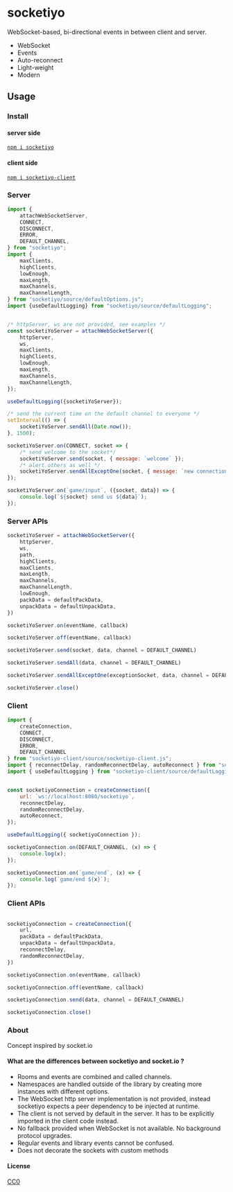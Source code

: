 # socketiyo

WebSocket-based, bi-directional events in between client and server.

 * WebSocket
 * Events
 * Auto-reconnect
 * Light-weight
 * Modern

## Usage

### Install

#### server side

[`npm i socketiyo`](https://www.npmjs.com/package/socketiyo)

#### client side

[`npm i socketiyo-client`](https://www.npmjs.com/package/socketiyo-client)

### Server


```js
import {
    attachWebSocketServer,
    CONNECT,
    DISCONNECT,
    ERROR,
    DEFAULT_CHANNEL,
} from "socketiyo";
import {
    maxClients,
    highClients,
    lowEnough,
    maxLength,
    maxChannels,
    maxChannelLength,
} from "socketiyo/source/defaultOptions.js";
import {useDefaultLogging} from "socketiyo/source/defaultLogging";


/* httpServer, ws are not provided, see examples */
const socketiYoServer = attachWebSocketServer({
    httpServer,
    ws,
    maxClients,
    highClients,
    lowEnough,
    maxLength,
    maxChannels,
    maxChannelLength,
});

useDefaultLogging({socketiYoServer});

/* send the current time on the default channel to everyone */
setInterval(() => {
    socketiYoServer.sendAll(Date.now());
}, 1500);

socketiYoServer.on(CONNECT, socket => {
    /* send welcome to the socket*/
    socketiYoServer.send(socket, { message: `welcome` });
    /* alert others as well */
    socketiYoServer.sendAllExceptOne(socket, { message: `new connection` });
});

socketiYoServer.on(`game/input`, ({socket, data}) => {
    console.log(`${socket} send us ${data}`);
});
```

### Server APIs

```js
socketiYoServer = attachWebSocketServer({
    httpServer,
    ws,
    path,
    highClients,
    maxClients,
    maxLength,
    maxChannels,
    maxChannelLength,
    lowEnough,
    packData = defaultPackData,
    unpackData = defaultUnpackData,
})
```

```js
socketiYoServer.on(eventName, callback)
```

```js
socketiYoServer.off(eventName, callback)
```

```js
socketiYoServer.send(socket, data, channel = DEFAULT_CHANNEL)
```

```js
socketiYoServer.sendAll(data, channel = DEFAULT_CHANNEL)
```

```js
socketiYoServer.sendAllExceptOne(exceptionSocket, data, channel = DEFAULT_CHANNEL)
```


```js
socketiYoServer.close()
```

### Client

```js
import {
    createConnection,
    CONNECT,
    DISCONNECT,
    ERROR,
    DEFAULT_CHANNEL
} from "socketiyo-client/source/socketiyo-client.js";
import { reconnectDelay, randomReconnectDelay, autoReconnect } from "socketiyo-client/source/defaultOptions.js";
import { useDefaultLogging } from "socketiyo-client/source/defaultLogging.js";


const socketiyoConnection = createConnection({
    url: `ws://localhost:8080/socketiyo`,
    reconnectDelay,
    randomReconnectDelay,
    autoReconnect,
});

useDefaultLogging({ socketiyoConnection });

socketiyoConnection.on(DEFAULT_CHANNEL, (x) => {
    console.log(x);
});

socketiyoConnection.on(`game/end`, (x) => {
    console.log(`game/end ${x}`);
});
```

### Client APIs


```js

socketiyoConnection = createConnection({
    url,
    packData = defaultPackData,
    unpackData = defaultUnpackData,
    reconnectDelay,
    randomReconnectDelay,
})
```

```js
socketiyoConnection.on(eventName, callback)
```

```js
socketiyoConnection.off(eventName, callback)
```

```js
socketiyoConnection.send(data, channel = DEFAULT_CHANNEL)
```

```js
socketiyoConnection.close()
```

### About

Concept inspired by socket.io

#### What are the differences between socketiyo and socket.io ?

 * Rooms and events are combined and called channels.
 * Namespaces are handled outside of the library by creating more instances with different options.
 * The WebSocket http server implementation is not provided, instead socketiyo expects a peer dependency to be injected at runtime.
 * The client is not served by default in the server. It has to be explicitly imported in the client code instead.
 * No fallback provided when WebSocket is not available. No background protocol upgrades.
 * Regular events and library events cannot be confused.
 * Does not decorate the sockets with custom methods

#### License

[CC0](./license.txt)
